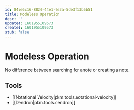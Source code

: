```yaml
---
id: 84be6c16-8824-44e1-9e3a-5de3f13b5b51
title: Modeless Operation
desc: ''
updated: 1601955109573
created: 1601955109573
stub: false
---
```


# Modeless Operation

No difference between searching for anote or creating a note. 


## Tools
- [[Notational Velocity|pkm.tools.notational-velocity]]
- [[Dendron|pkm.tools.dendron]]